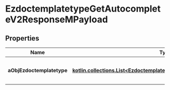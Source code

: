 
# EzdoctemplatetypeGetAutocompleteV2ResponseMPayload

## Properties
| Name | Type | Description | Notes |
| ------------ | ------------- | ------------- | ------------- |
| **aObjEzdoctemplatetype** | [**kotlin.collections.List&lt;EzdoctemplatetypeAutocompleteElementResponse&gt;**](EzdoctemplatetypeAutocompleteElementResponse.md) | An array of Ezdoctemplatetype autocomplete element response. |  |



